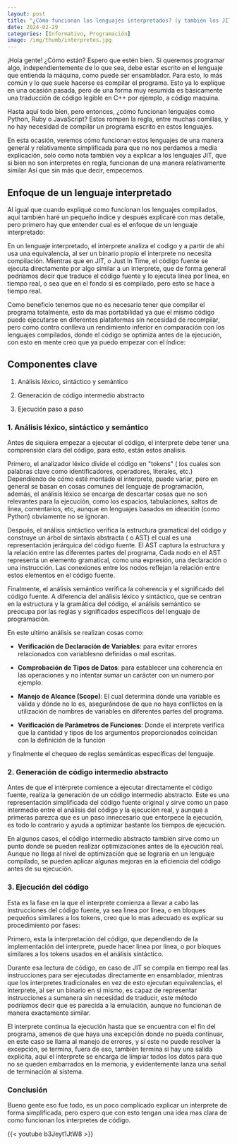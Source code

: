 ```yaml
---
layout: post
title: "¿Cómo funcionan los lenguajes interpretados? (y también los JIT)"
date: 2024-02-29
categories: [Informativo, Programación]
image: /img/thumb/interpretes.jpg
---
```


¡Hola gente! ¿Cómo están? Espero que estén bien. Si queremos programar algo, independientemente de lo que sea, debe estar escrito en el lenguaje que entienda la máquina, como puede ser ensamblador. Para esto, lo más común y lo que suele hacerse es compilar el programa. Esto ya lo explique en una ocasión pasada, pero de una forma muy resumida es básicamente una traducción de código legible en C++ por ejemplo, a código maquina.

Hasta aquí todo bien, pero entonces, ¿cómo funcionan lenguajes como Python, Ruby o JavaScript? Estos rompen la regla, entre muchas comillas, y no hay necesidad de compilar un programa escrito en estos lenguajes.

En esta ocasión, veremos cómo funcionan estos lenguajes de una manera general y relativamente simplificada para que no nos perdamos a media explicación, solo como nota también voy a explicar a los lenguajes JIT, que si bien no son interpretes en regla, funcionan de una manera relativamente similar Así que sin más que decir, empecemos.

## Enfoque de un lenguaje interpretado

Al igual que cuando expliqué como funcionan los lenguajes compilados, aquí también haré un pequeño índice y después explicaré con mas detalle, pero primero hay que entender cual es el enfoque de un lenguaje interpretado:

En un lenguaje interpretado, el interprete analiza el codigo y a partir de ahi usa una equivalencia, al ser un binario propio el interprete no necesita compilación. Mientras que en JIT, o Just In Time, el código fuente se ejecuta directamente por algo similar a un interprete, que de forma general podríamos decir que traduce el código fuente y lo ejecuta línea por línea, en tiempo real, o sea que en el fondo si es compilado, pero esto se hace a tiempo real.

Como beneficio tenemos que no es necesario tener que compilar el programa totalmente, esto da mas portabilidad ya que el mismo código puede ejecutarse en diferentes plataformas sin necesidad de recompilar, pero como contra conlleva un rendimiento inferior en comparación con los lenguajes compilados, donde el código se optimiza antes de la ejecución, con esto en mente creo que ya puedo empezar con el índice:

## Componentes clave

1. Análisis léxico, sintáctico y semántico

2. Generación de código intermedio abstracto

3. Ejecución paso a paso


### 1. Análisis léxico, sintáctico y semántico

Antes de siquiera empezar a ejecutar el código, el interprete debe tener una comprensión clara del código, para esto, están estos analisis.

Primero, el analizador léxico divide el código en "tokens" ( los cuales son palabras clave como identificadores, operadores, literales, etc.) Dependiendo de cómo esté montado el interprete, puede variar, pero en general se basan en cosas comunes del lenguaje de programación, además, el análisis léxico se encarga de descartar cosas que no son relevantes para la ejecución, como los espacios, tabulaciones, saltos de linea, comentarios, etc, aunque en lenguajes basados en ideación (como Python) obviamente no se ignoran.

Después, el análisis sintáctico verifica la estructura gramatical del código y construye un árbol de sintaxis abstracta ( o AST) el cual es una representación jerárquica del código fuente. El AST captura la estructura y la relación entre las diferentes partes del programa, Cada nodo en el AST representa un elemento
gramatical, como una expresión, una declaración o una instrucción. Las conexiones entre los nodos reflejan la relación entre estos elementos en el código fuente. 

Finalmente, el análisis semántico verifica la coherencia y el significado del código fuente. A diferencia del análisis léxico y sintáctico, que se centran en la estructura y la gramática del código, el análisis semántico se preocupa por las reglas y significados específicos del lenguaje de programación.

En este ultimo análisis se realizan cosas
como:

- **Verificación de Declaración de Variables**: para evitar errores relacionados con variablesno definidas o mal escritas.

- **Comprobación de Tipos de Datos**: para establecer una coherencia en las operaciones y no intentar sumar un carácter con un numero por ejemplo.

- **Manejo de Alcance (Scope)**: El cual determina dónde una variable es válida y dónde no lo es, asegurándose de que no haya conflictos en la utilización de nombres de variables en diferentes partes del programa.

- **Verificación de Parámetros de Funciones**: Donde el interprete verifica que la cantidad y tipos de los argumentos proporcionados coincidan con la definición de la función

y finalmente el chequeo de reglas semánticas específicas del lenguaje. 

### 2. Generación de código intermedio abstracto

Antes de que el intérprete comience a ejecutar directamente el código fuente, realiza la generación de un código intermedio abstracto. Este es una representación simplificada del código fuente original y sirve como un paso intermedio entre el análisis del código y la ejecución real, y aunque a primeras parezca que es un paso innecesario que entorpece la ejecución, es todo lo contrario y ayuda a optimizar bastante los tiempos de ejecución.

En algunos casos, el código intermedio abstracto también sirve como un punto donde se pueden realizar optimizaciones antes de la ejecución real. Aunque no llega al nivel de optimización que se lograría en un lenguaje compilado, se pueden aplicar algunas mejoras en la eficiencia del código antes de su ejecución.

### 3. Ejecución del código

Esta es la fase en la que el interprete comienza a llevar a cabo las instrucciones del código fuente, ya sea linea por linea, o en bloques pequeños similares a los tokens, creo que lo mas adecuado es explicar su procedimiento por fases:

Primero, esta la interpretación del código, que dependiendo de la implementación del interprete, puede hacer linea por linea, o por bloques similares a los tokens usados en el análisis sintáctico.

Durante esa lectura de código, en caso de JIT se compila en tiempo real las instrucciones para ser ejecutadas directamente en ensamblador, mientras que los interpretes tradicionales en vez de esto ejecutan equivalencias, el interprete, al ser un binario en si mismo, es capaz de representar instrucciones a sumanera sin necesidad de traducir, este método podríamos decir que es parecida a la emulación, aunque no funcionan de manera exactamente similar.

El interprete continua la ejecución hasta que se encuentra con el fin del programa, amenos de que haya una excepción donde no pueda continuar, en este caso se llama al manejo de errores, y si este no puede resolver la excepción, se termina, fuera de eso, también  termina si hay una salida explicita, aquí el interprete se encarga de limpiar todos los datos para que no se queden embarrados en la memoria, y evidentemente lanza una señal de terminación al sistema.

### Conclusión

Bueno gente eso fue todo, es un poco complicado explicar un interprete de forma simplificada, pero espero que con esto tengan una idea mas clara de como funcionan los interpretes de código.

{{< youtube b3Jeyt1JtW8 >}}
